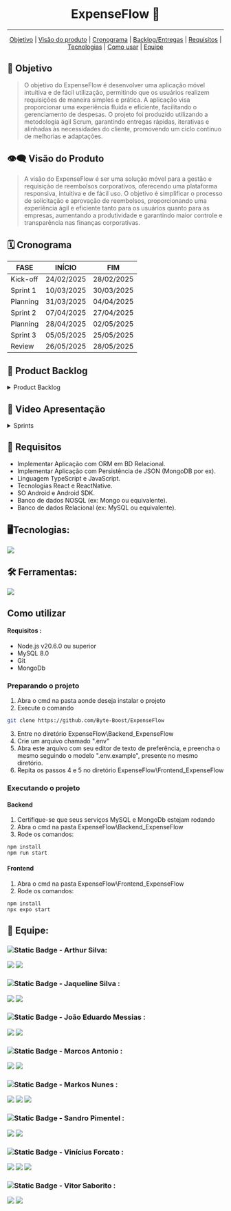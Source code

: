<h1 align="center">ExpenseFlow 🏦 </h1>
   <!-- 
   <p align="center">
   <image alt="header-main" src=""/>
   </p>   
   -->
<hr>

  <p align="center">
     <a href ="#objetivo">Objetivo</a>  |
     <a href ="#visão-do-produto">Visão do produto</a>  |
     <a href ="#cronograma">Cronograma</a>  |
     <a href ="#backlog--entregas">Backlog/Entregas</a>  |
     <a href ="#requisitos">Requisitos</a>  |
     <a href ="#tecnologias">Tecnologias</a>  |
     <a href ="#como-usar">Como usar</a>   |
     <a href ="#equipe">Equipe</a>
   </p>


<span id="objetivo">
   
## :dart: Objetivo 
<blockquote>
O objetivo do ExpenseFlow é desenvolver uma aplicação móvel intuitiva e de fácil utilização, permitindo que os usuários realizem requisições de maneira simples e prática. A aplicação visa proporcionar uma experiência fluida e eficiente, facilitando o gerenciamento de despesas. O projeto foi produzido utilizando a metodologia ágil Scrum, garantindo entregas rápidas, iterativas e alinhadas às necessidades do cliente, promovendo um ciclo contínuo de melhorias e adaptações.
</blockquote>

<span id="visão-do-produto">
   
## :eye_speech_bubble: Visão do Produto   
<blockquote>   
A visão do ExpenseFlow é ser uma solução móvel para a gestão e requisição de reembolsos corporativos, oferecendo uma plataforma responsiva, intuitiva e de fácil uso. O objetivo é simplificar o processo de solicitação e aprovação de reembolsos, proporcionando uma experiência ágil e eficiente tanto para os usuários quanto para as empresas, aumentando a produtividade e garantindo maior controle e transparência nas finanças corporativas.
</blockquote>

<span id="cronograma">  
   
## :spiral_calendar: Cronograma  
| FASE | INÍCIO | FIM |
| --- | --- | --- |
| Kick-off | 24/02/2025 | 28/02/2025 |
| Sprint 1 | 10/03/2025 | 30/03/2025 |
| Planning | 31/03/2025 | 04/04/2025 |
| Sprint 2 | 07/04/2025 | 27/04/2025 |
| Planning | 28/04/2025 | 02/05/2025 |
| Sprint 3 | 05/05/2025 | 25/05/2025 |
| Review   | 26/05/2025 | 28/05/2025 |

<span id="backlog--entregas">
   
## :pushpin: Product Backlog

<details>
 <summary>Product Backlog</summary>
   
| Rank | Prioridade | User Story | Estimativa | Sprint | Critério de aceitação |
| --- | --- | --- | --- | --- | --- |
| 1 | ALTA | "Como usuário, quero fazer login na aplicação, para que possa acessar minhas informações e funcionalidades." | 2 | 1 | "Tela com Campos para acesso a aplicação com  E-mail e senha para acesso; Validar as credenciais e permitir acesso à aplicação se forem corretas; Redirecionamento para Tela Principal ao logar com sucesso" |
| 2 | ALTA | "Como usuário, quero selecionar o tipo de reembolso que estou solicitando, para que possa categorizar corretamente minha despesa." | 2 | 1 | "Usuário deve ser capaz de selecionar o tipo de reembolso de uma lista de tipos disponíveis; O tipo de reembolso solictiado deve aparecer na tela" |
| 3 | ALTA | "Como usuário, quero informar o valor do reembolso, para que possa registrar minha solicitação de forma precisa." | 1 | 1 | "O campo do valor do reembolso só pode aceita números ; O valor deve ser validado para certificar que é positivo e dentro do limite especificado" |
| 4 | ALTA | "Como usuário, quero enviar uma foto do comprovante armazenada na minha galeria, para que possa anexá-la ao meu pedido de reembolso." | 3 | 1 | "Usuário deve ser capaz de acessar sua galeria de fotos/arquivos do dispositivo; Usuário deve poder selecionar uma foto/pdf para anexo; A foto/pdf deve ser exibido na tela antes do envio" |
| 5 | ALTA | "Como usuário, quero ver uma lista dos meus pedidos de reembolso, para que possa acompanhar minhas solicitações." | 1 | 1 | "Tela com uma lista de pedidos de reembolso do usuário; A lista deve conter informações basicas do pedido" |
| 6 | ALTA | "Como usuário, quero receber um alerta ao tentar solicitar um reembolso acima do limite permitido, para que eu possa justificar o valor." | 1 | 1 | "Um alerta deve aparecer na tela do usuário caso ele ultrapasse o limite; O alerta deve fornecer informações de como justificar a ultrapassagem do limite" |
| 7 | ALTA | "Como sistema, quero salvar a data, o valor e o tipo do reembolso, para que possa processar corretamente as solicitações dos usuários." | 2 | 1 | "Armazenar a data da solicitação, o valor e o tipo de reembolso corretamente no banco de dados; Essas informações devem ser acessiveis através de um endpoint na API" |
| 8 | ALTA | "Como usuário, quero adicionar uma descrição detalhada à minha despesa, para que possa justificar a solicitação de reembolso." | 1 | 1 | "O campo de descrição permite ao usuário inserir texto; O campo de descrição é validado para garantir que o texto não seja vazio caso o usuário ultrapasse o limite de valor do pedido" |
| 9 | ALTA | "Como usuário, quero poder excluir um comprovante anexado antes do envio, para que possa substituir por outro caso tenha anexado o errado." | 1 | 1 | "O usuário pode excluir um comprovante anexado antes de finalizar a solicitação de reembolso; O sistema confirma a exclusão do arquivo com uma mensagem e retirando a imagem/pdf da tela" |
| 10 | ALTA | "Como usuário, quero pertencer a múltiplos grupos e projetos, para que possa gerenciar reembolsos de diferentes áreas." | 3 | 2 |
| 11 | ALTA | "Como usuário, quero escolher o projeto, grupo ou área do reembolso, para que possa organizar minhas solicitações corretamente." | 3 | 2 |
| 12 | ALTA | "Como usuário, quero tirar uma foto do comprovante de despesa, para que possa anexá-lo à minha solicitação de reembolso." | 2 | 2 |
| 13 | ALTA | "Como usuário, quero visualizar o status do meu pedido de reembolso, para que possa saber se foi aprovado ou rejeitado." | 1 | 2 |
| 14 | MÉDIA | "Como usuário, quero que meus reembolsos sejam organizados por projeto, grupo ou área, para que possa gerenciá-los com mais eficiência." | 3 | 2 |
| 15 | MÉDIA | "Como usuário, quero cancelar uma solicitação de reembolso antes da aprovação, para que possa evitar processamento de pedidos incorretos." | 1 | 2 |
| 16 | MÉDIA | "Como usuário, quero filtrar meus reembolsos por status (pendente, aprovado, rejeitado) ou por período (mensal, trimestral, anual), para que possa encontrar informações rapidamente" | 4 | 2 |
| 17 | MÉDIA | "Como desenvolvidor, quero acesso a uma documentação ampla da funcionalidade dos endpoints do sistema." | 5 | 3 |
| 18 | MÉDIA | "Como usuário, quero acesso a um manual de uso e instalação da aplicação." | 3 | 3 |
| 19 | MÉDIA | "Como usuário, quero receber uma notificação quando meu reembolso for aprovado ou rejeitado, para que possa acompanhar meu pedido sem precisar abrir o app o tempo todo." | 1 | 3 |
| 20 | MÉDIA | "Como usuário, quero ver o motivo pelo qual meu reembolso foi rejeitado, para que possa corrigir e reenviar, se necessário." | 1 | 3 |

</details>
<!--
<details>
 <summary>Sprint-1 Backlog</summary>
| Rank | Prioridade | Requisito | Tarefa |
| --- | --- | --- | --- |
</details>
<details>
 <summary>Sprint-2 Backlog</summary>
| Rank | Prioridade | Requisito | Tarefa |
| --- | --- | --- | --- |
</details>
<details>
 <summary>Sprint-3 Backlog</summary>
| Rank | Prioridade | Requisito | Tarefa |
| --- | --- | --- | --- |
</details>
<details>
 <summary>Sprint-4 Backlog</summary>
| Rank | Prioridade | Requisito | Tarefa |
| --- | --- | --- | --- |
</details>
-->

## 🎥 Video Apresentação

<details>
 <summary>Sprints</summary>
<!--  
## Sprint 1   
https://github.com/user-attachments/assets/
## Sprint 2
https://github.com/user-attachments/assets/
## Sprint 3
https://github.com/user-attachments/assets/
## Sprint 4
https://github.com/user-attachments/assets/
-->
</details>

   
<span id="requisitos">
   
## 🔎 Requisitos
   <ul>
      <li>Implementar Aplicação com ORM em BD Relacional.</li>
      <li>Implementar Aplicação com Persistência de JSON (MongoDB por ex).</li>
      <li>Linguagem TypeScript e JavaScript.</li>
      <li>Tecnologias React e ReactNative.</li>
      <li>SO Android e Android SDK.</li>
      <li>Banco de dados NOSQL (ex: Mongo ou equivalente).</li>
      <li>Banco de dados Relacional (ex: MySQL ou equivalente).</li>
   </ul>
   
<span id="tecnologias">
   
## 🖥️Tecnologias:
   <a href="https://skillicons.dev">
    <img src="https://skillicons.dev/icons?i=html,css,js,ts,nodejs,react,tailwind,mysql,mongodb,express,sequelize&perline=3">
   </a>

   
<span id="ferramentas">

## 🛠️ Ferramentas:
  <a href="https://skillicons.dev">
    <img src="https://skillicons.dev/icons?i=vscode,github,postman,androidstudio,&perline=5">
  </a>

  
<span id="como-usar">
   
## Como utilizar
#### Requisitos :
 - Node.js v20.6.0 ou superior
 - MySQL 8.0
 - Git
 - MongoDb

### Preparando o projeto
1. Abra o cmd na pasta aonde deseja instalar o projeto
2. Execute o comando 
```bash
git clone https://github.com/Byte-Boost/ExpenseFlow
```
3. Entre no diretório ExpenseFlow\Backend_ExpenseFlow
4. Crie um arquivo chamado ".env"
5. Abra este arquivo com seu editor de texto de preferência, e preencha o mesmo seguindo o modelo ".env.example", presente no mesmo diretório.
6. Repita os passos 4 e 5 no diretório ExpenseFlow\Frontend_ExpenseFlow


### Executando o projeto


#### Backend
1. Certifique-se que seus serviços MySQL e MongoDb estejam rodando
2. Abra o cmd na pasta ExpenseFlow\Backend_ExpenseFlow
3. Rode os comandos: 
```
npm install
npm run start
```

#### Frontend
1. Abra o cmd na pasta ExpenseFlow\Frontend_ExpenseFlow
2. Rode os comandos: 
```
npm install
npx expo start
```


<span id="equipe">
   
## 👥 Equipe:

   ### ![Static Badge](https://img.shields.io/badge/Dev_Team-brightgreen) - Arthur Silva: 
   [<img src="https://img.shields.io/badge/LinkedIn-0077B5?style=for-the-badge&logo=linkedin&logoColor=white">](https://br.linkedin.com/in/arthur-sousa-3287391b1)
   [<img src="https://img.shields.io/badge/GitHub-171515?style=for-the-badge&logo=github&logoColor=white">](https://github.com/Meowo2)

   ### ![Static Badge](https://img.shields.io/badge/Dev_Team-brightgreen) - Jaqueline Silva : 
   [<img src="https://img.shields.io/badge/LinkedIn-0077B5?style=for-the-badge&logo=linkedin&logoColor=white">](
   https://www.linkedin.com/in/jaqueline-maria-fran%C3%A7a-veloso-silva/)
   [<img src="https://img.shields.io/badge/GitHub-171515?style=for-the-badge&logo=github&logoColor=white">](https://github.com/jaquemfvs)


   ### ![Static Badge](https://img.shields.io/badge/Dev_Team-brightgreen) - João Eduardo Messias : 
   [<img src="https://img.shields.io/badge/LinkedIn-0077B5?style=for-the-badge&logo=linkedin&logoColor=white">](https://www.linkedin.com/in/jo%C3%A3o-eduardo-messias-a3019125b/)
   [<img src="https://img.shields.io/badge/GitHub-171515?style=for-the-badge&logo=github&logoColor=white">](https://github.com/joao-eduardo17)


   ###  ![Static Badge](https://img.shields.io/badge/Dev_Team-brightgreen) - Marcos Antonio : 
   [<img src="https://img.shields.io/badge/LinkedIn-0077B5?style=for-the-badge&logo=linkedin&logoColor=white">](
   https://www.linkedin.com/in/marcos-antonio-329449268)
   [<img src="https://img.shields.io/badge/GitHub-171515?style=for-the-badge&logo=github&logoColor=white">](https://github.com/oOutroMarcos)


   ###  ![Static Badge](https://img.shields.io/badge/Product_Owner-219ebc) - Markos Nunes : 
   [<img src="https://img.shields.io/badge/LinkedIn-0077B5?style=for-the-badge&logo=linkedin&logoColor=white">](https://linkedin.com/in/markos-vinícius-nunes-230448268)
   [<img src="https://img.shields.io/badge/GitHub-171515?style=for-the-badge&logo=github&logoColor=white">](https://github.com/MarkVN2)
   [<img src="https://img.shields.io/badge/Instagram-E4405F?style=for-the-badge&logo=instagram&logoColor=white">](https://www.instagram.com/markos_vn2)


   ### ![Static Badge](https://img.shields.io/badge/Dev_Team-brightgreen) - Sandro Pimentel : 
   [<img src="https://img.shields.io/badge/LinkedIn-0077B5?style=for-the-badge&logo=linkedin&logoColor=white">](https://www.linkedin.com/in/sandro-roberto-pimentel-junior-1287a3254/)
   [<img src="https://img.shields.io/badge/GitHub-171515?style=for-the-badge&logo=github&logoColor=white">](https://github.com/Sandro-Pimentel)
   

   ### ![Static Badge](https://img.shields.io/badge/Scrum_Master-red) - Vinícius Forcato : 
   [<img src="https://img.shields.io/badge/LinkedIn-0077B5?style=for-the-badge&logo=linkedin&logoColor=white">](https://www.linkedin.com/in/vinícius-felipe-forcato-789462268)
   [<img src="https://img.shields.io/badge/GitHub-171515?style=for-the-badge&logo=github&logoColor=white">](https://github.com/nininhosam)
   [<img src="https://img.shields.io/badge/Instagram-E4405F?style=for-the-badge&logo=instagram&logoColor=white">](https://www.instagram.com/nao_sou_felps)

  
   ### ![Static Badge](https://img.shields.io/badge/Dev_Team-brightgreen) - Vitor Saborito : 
   [<img src="https://img.shields.io/badge/LinkedIn-0077B5?style=for-the-badge&logo=linkedin&logoColor=white">](https://br.linkedin.com/in/vitor-henrique-saborito-216219268)
   [<img src="https://img.shields.io/badge/GitHub-171515?style=for-the-badge&logo=github&logoColor=white">](https://github.com/VituuSaborito )
   

  

